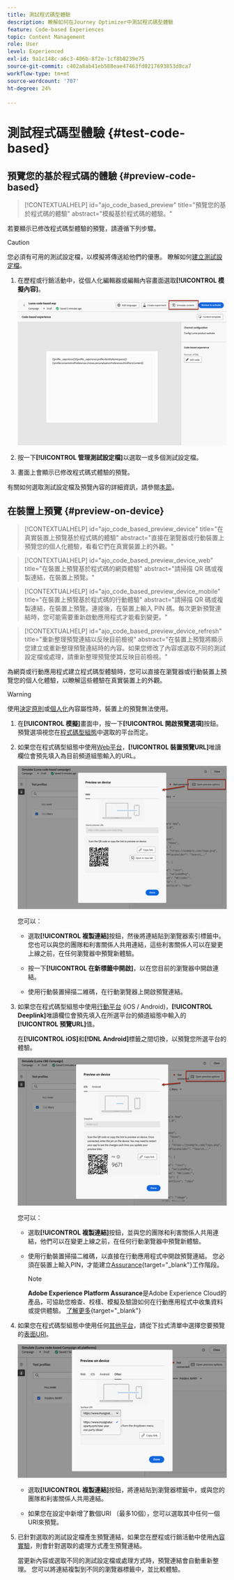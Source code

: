 ```yaml
---
title: 測試程式碼型體驗
description: 瞭解如何在Journey Optimizer中測試程式碼型體驗
feature: Code-based Experiences
topic: Content Management
role: User
level: Experienced
exl-id: 9a1c148c-a6c3-406b-8f2e-1cf8b8239e75
source-git-commit: c402a8ab41eb588eae47463fd0217693853d8ca7
workflow-type: tm+mt
source-wordcount: '707'
ht-degree: 24%

---
```


# 測試程式碼型體驗 {#test-code-based}

## 預覽您的基於程式碼的體驗 {#preview-code-based}

>[!CONTEXTUALHELP]
>id="ajo_code_based_preview"
>title="預覽您的基於程式碼的體驗"
>abstract="模擬基於程式碼的體驗。"

若要顯示已修改程式碼型體驗的預覽，請遵循下列步驟。

>[!CAUTION]
>
>您必須有可用的測試設定檔，以模擬將傳送給他們的優惠。 瞭解如何[建立測試設定檔](../audience/creating-test-profiles.md)。

1. 在歷程或行銷活動中，從個人化編輯器或編輯內容畫面選取&#x200B;**[!UICONTROL 模擬內容]**。

   ![](assets/code-based-campaign-simulate.png)

1. 按一下&#x200B;**[!UICONTROL 管理測試設定檔]**&#x200B;以選取一或多個測試設定檔。

1. 畫面上會顯示已修改程式碼式體驗的預覽。

有關如何選取測試設定檔及預覽內容的詳細資訊，請參閱[本節](../content-management/preview.md)。

## 在裝置上預覽 {#preview-on-device}

>[!CONTEXTUALHELP]
>id="ajo_code_based_preview_device"
>title="在真實裝置上預覽基於程式碼的體驗"
>abstract="直接在瀏覽器或行動裝置上預覽您的個人化體驗，看看它們在真實裝置上的外觀。"

>[!CONTEXTUALHELP]
>id="ajo_code_based_preview_device_web"
>title="在裝置上預覽基於程式碼的網頁體驗"
>abstract="請掃描 QR 碼或複製連結，在裝置上預覽。"

>[!CONTEXTUALHELP]
>id="ajo_code_based_preview_device_mobile"
>title="在裝置上預覽基於程式碼的行動體驗"
>abstract="請掃描 QR 碼或複製連結，在裝置上預覽。連接後，在裝置上輸入 PIN 碼。每次更新預覽連結時，您可能需要重新啟動應用程式才能看到變更。"

>[!CONTEXTUALHELP]
>id="ajo_code_based_preview_device_refresh"
>title="重新整理預覽連結以反映目前檢視"
>abstract="在裝置上預覽將顯示您建立或重新整理預覽連結時的內容。如果您修改了內容或選取不同的測試設定檔或處理，請重新整理預覽使其反映目前檢視。"

為網頁或行動應用程式建立程式碼型體驗時，您可以直接在瀏覽器或行動裝置上預覽您的個人化體驗，以瞭解這些體驗在真實裝置上的外觀。

>[!WARNING]
>
>使用[決定原則](../experience-decisioning/create-decision.md)或[個人化](../personalization/personalization-build-expressions.md)內容屬性時，裝置上的預覽無法使用。

1. 在&#x200B;**[!UICONTROL 模擬]**&#x200B;畫面中，按一下&#x200B;**[!UICONTROL 開啟預覽選項]**&#x200B;按鈕。 預覽選項視您在[程式碼型組態](code-based-configuration.md#create-code-based-configuration)中選取的平台而定。

1. 如果您在程式碼型組態中使用[Web平台](code-based-configuration.md#web)，**[!UICONTROL 裝置預覽URL]**&#x200B;唯讀欄位會預先填入為目前頻道組態輸入的URL。

   ![](assets/preview-on-device-web.png)

   您可以：

   * 選取&#x200B;**[!UICONTROL 複製連結]**&#x200B;按鈕，然後將連結貼到瀏覽器索引標籤中。 您也可以與您的團隊和利害關係人共用連結，這些利害關係人可以在變更上線之前，在任何瀏覽器中預覽新體驗。

   * 按一下&#x200B;**[!UICONTROL 在新標籤中開啟]**，以在您目前的瀏覽器中開啟連結。

   * 使用行動裝置掃描二維碼，在行動瀏覽器上開啟預覽連結。

1. 如果您在程式碼型組態中使用[行動平台](code-based-configuration.md#mobile) (iOS / Android)，**[!UICONTROL Deeplink]**&#x200B;唯讀欄位會預先填入在所選平台的頻道組態中輸入的&#x200B;**[!UICONTROL 預覽URL]**&#x200B;值。

   在&#x200B;**[!UICONTROL iOS]**&#x200B;和&#x200B;**[!DNL Android]**&#x200B;標籤之間切換，以預覽您所選平台的體驗。

   ![](assets/preview-on-device-mobile.png)

   您可以：

   * 選取&#x200B;**[!UICONTROL 複製連結]**&#x200B;按鈕，並與您的團隊和利害關係人共用連結，他們可以在變更上線之前，在任何行動瀏覽器中預覽新體驗。

   * 使用行動裝置掃描二維碼，以直接在行動應用程式中開啟預覽連結。 您必須在裝置上輸入PIN，才能建立[Assurance](https://experienceleague.adobe.com/en/docs/experience-platform/assurance/tutorials/implement-assurance){target="_blank"}工作階段。

     >[!NOTE]
     >
     >**Adobe Experience Platform Assurance**&#x200B;是Adobe Experience Cloud的產品，可協助您檢查、校樣、模擬及驗證如何在行動應用程式中收集資料或提供體驗。 [了解更多](https://experienceleague.adobe.com/zh-hant/docs/experience-platform/assurance/home){target="_blank"}

1. 如果您在程式碼型組態中使用任何[其他平台](code-based-configuration.md#other)，請從下拉式清單中選擇您要預覽的[表面URI](code-based-surface.md#surface-uri)。

   ![](assets/preview-on-device-other.png)

   * 選取&#x200B;**[!UICONTROL 複製連結]**&#x200B;按鈕，將連結貼到瀏覽器標籤中，或與您的團隊和利害關係人共用連結。

   * 如果您在設定中新增了數個URI （最多10個），您可以選取其中任何一個URI來預覽。

1. 已針對選取的測試設定檔產生預覽連結，如果您在歷程或行銷活動中使用[內容實驗](../content-management/content-experiment.md)，則會針對選取的處理方式產生預覽連結。

   <!--If you have modified the content or selected a different treatment or test profile, scroll down to the bottom of the **[!UICONTROL Preview on device]** pop-up and click **[!UICONTROL Refresh preview link]** to reflect the current state.

   ![](assets/preview-on-device-refresh.png)-->

   <!--When creating a content experiment, you need to select a given treatment and click the **[!UICONTROL Simulate content]** button to obtain the link corresponding to that treatment, then select another treatment, click the **[!UICONTROL Simulate content]** button to obtain a new preview link, and so on.-->

   當更新內容或選取不同的測試設定檔或處理方式時，預覽連結會自動重新整理。 您可以將連結複製到不同的瀏覽器標籤中，並比較體驗。
